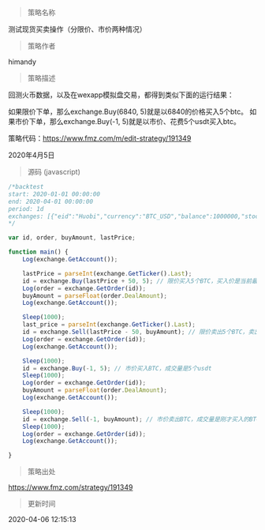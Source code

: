 
> 策略名称

测试现货买卖操作（分限价、市价两种情况）

> 策略作者

himandy

> 策略描述

回测火币数据，以及在wexapp模拟盘交易，都得到类似下面的运行结果：

如果限价下单，那么exchange.Buy(6840, 5)就是以6840的价格买入5个btc。
如果市价下单，那么exchange.Buy(-1, 5)就是以市价、花费5个usdt买入btc。

策略代码：https://www.fmz.com/m/edit-strategy/191349

2020年4月5日



> 源码 (javascript)

``` javascript
/*backtest
start: 2020-01-01 00:00:00
end: 2020-04-01 00:00:00
period: 1d
exchanges: [{"eid":"Huobi","currency":"BTC_USD","balance":1000000,"stocks":0}]
*/

var id, order, buyAmount, lastPrice;

function main() {
    Log(exchange.GetAccount());

    lastPrice = parseInt(exchange.GetTicker().Last);
    id = exchange.Buy(lastPrice + 50, 5); // 限价买入5个BTC，买入价是当前最新价格+50          
    Log(order = exchange.GetOrder(id));
    buyAmount = parseFloat(order.DealAmount);
    Log(exchange.GetAccount());

    Sleep(1000);
    last_price = parseInt(exchange.GetTicker().Last);
    id = exchange.Sell(lastPrice - 50, buyAmount); // 限价卖出5个BTC，卖出价是当前最新价格-50    
    Log(order = exchange.GetOrder(id));
    Log(exchange.GetAccount());

    Sleep(1000);
    id = exchange.Buy(-1, 5); // 市价买入BTC，成交量是5个usdt    
    Sleep(1000);    
    Log(order = exchange.GetOrder(id));
    buyAmount = parseFloat(order.DealAmount);    
    Log(exchange.GetAccount());

    Sleep(1000);    
    id = exchange.Sell(-1, buyAmount); // 市价卖出BTC，成交量是刚才买入的BTC   
    Sleep(1000);    
    Log(order = exchange.GetOrder(id));
    Log(exchange.GetAccount());

}
```

> 策略出处

https://www.fmz.com/strategy/191349

> 更新时间

2020-04-06 12:15:13
